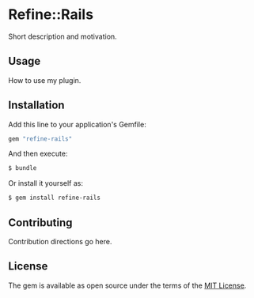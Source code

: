 # Refine::Rails
Short description and motivation.

## Usage
How to use my plugin.

## Installation
Add this line to your application's Gemfile:

```ruby
gem "refine-rails"
```

And then execute:
```bash
$ bundle
```

Or install it yourself as:
```bash
$ gem install refine-rails
```

## Contributing
Contribution directions go here.

## License
The gem is available as open source under the terms of the [MIT License](https://opensource.org/licenses/MIT).
